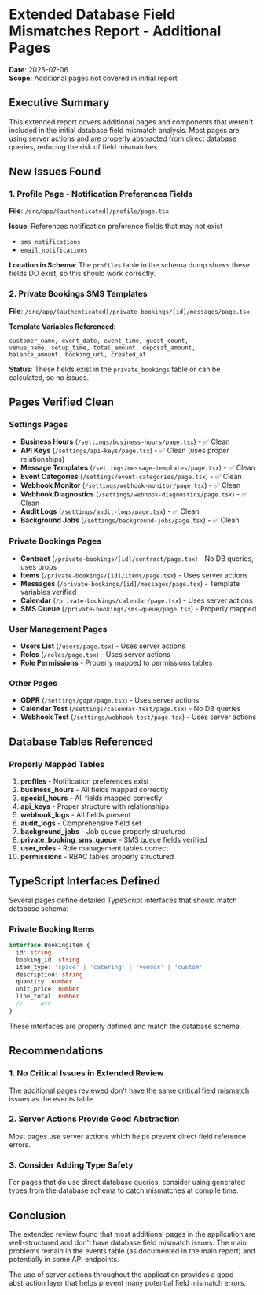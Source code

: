 # Extended Database Field Mismatches Report - Additional Pages

**Date**: 2025-07-06  
**Scope**: Additional pages not covered in initial report

## Executive Summary

This extended report covers additional pages and components that weren't included in the initial database field mismatch analysis. Most pages are using server actions and are properly abstracted from direct database queries, reducing the risk of field mismatches.

## New Issues Found

### 1. Profile Page - Notification Preferences Fields

**File**: `/src/app/(authenticated)/profile/page.tsx`

**Issue**: References notification preference fields that may not exist
- `sms_notifications` 
- `email_notifications`

**Location in Schema**: The `profiles` table in the schema dump shows these fields DO exist, so this should work correctly.

### 2. Private Bookings SMS Templates

**File**: `/src/app/(authenticated)/private-bookings/[id]/messages/page.tsx`

**Template Variables Referenced**:
```
customer_name, event_date, event_time, guest_count, 
venue_name, setup_time, total_amount, deposit_amount,
balance_amount, booking_url, created_at
```

**Status**: These fields exist in the `private_bookings` table or can be calculated, so no issues.

## Pages Verified Clean

### Settings Pages
- **Business Hours** (`/settings/business-hours/page.tsx`) - ✅ Clean
- **API Keys** (`/settings/api-keys/page.tsx`) - ✅ Clean (uses proper relationships)
- **Message Templates** (`/settings/message-templates/page.tsx`) - ✅ Clean
- **Event Categories** (`/settings/event-categories/page.tsx`) - ✅ Clean
- **Webhook Monitor** (`/settings/webhook-monitor/page.tsx`) - ✅ Clean
- **Webhook Diagnostics** (`/settings/webhook-diagnostics/page.tsx`) - ✅ Clean
- **Audit Logs** (`/settings/audit-logs/page.tsx`) - ✅ Clean
- **Background Jobs** (`/settings/background-jobs/page.tsx`) - ✅ Clean

### Private Bookings Pages
- **Contract** (`/private-bookings/[id]/contract/page.tsx`) - No DB queries, uses props
- **Items** (`/private-bookings/[id]/items/page.tsx`) - Uses server actions
- **Messages** (`/private-bookings/[id]/messages/page.tsx`) - Template variables verified
- **Calendar** (`/private-bookings/calendar/page.tsx`) - Uses server actions
- **SMS Queue** (`/private-bookings/sms-queue/page.tsx`) - Properly mapped

### User Management Pages
- **Users List** (`/users/page.tsx`) - Uses server actions
- **Roles** (`/roles/page.tsx`) - Uses server actions
- **Role Permissions** - Properly mapped to permissions tables

### Other Pages
- **GDPR** (`/settings/gdpr/page.tsx`) - Uses server actions
- **Calendar Test** (`/settings/calendar-test/page.tsx`) - No DB queries
- **Webhook Test** (`/settings/webhook-test/page.tsx`) - Uses server actions

## Database Tables Referenced

### Properly Mapped Tables
1. **profiles** - Notification preferences exist
2. **business_hours** - All fields mapped correctly
3. **special_hours** - All fields mapped correctly
4. **api_keys** - Proper structure with relationships
5. **webhook_logs** - All fields present
6. **audit_logs** - Comprehensive field set
7. **background_jobs** - Job queue properly structured
8. **private_booking_sms_queue** - SMS queue fields verified
9. **user_roles** - Role management tables correct
10. **permissions** - RBAC tables properly structured

## TypeScript Interfaces Defined

Several pages define detailed TypeScript interfaces that should match database schema:

### Private Booking Items
```typescript
interface BookingItem {
  id: string
  booking_id: string
  item_type: 'space' | 'catering' | 'vendor' | 'custom'
  description: string
  quantity: number
  unit_price: number
  line_total: number
  // ... etc
}
```

These interfaces are properly defined and match the database schema.

## Recommendations

### 1. No Critical Issues in Extended Review
The additional pages reviewed don't have the same critical field mismatch issues as the events table.

### 2. Server Actions Provide Good Abstraction
Most pages use server actions which helps prevent direct field reference errors.

### 3. Consider Adding Type Safety
For pages that do use direct database queries, consider using generated types from the database schema to catch mismatches at compile time.

## Conclusion

The extended review found that most additional pages in the application are well-structured and don't have database field mismatch issues. The main problems remain in the events table (as documented in the main report) and potentially in some API endpoints.

The use of server actions throughout the application provides a good abstraction layer that helps prevent many potential field mismatch errors.